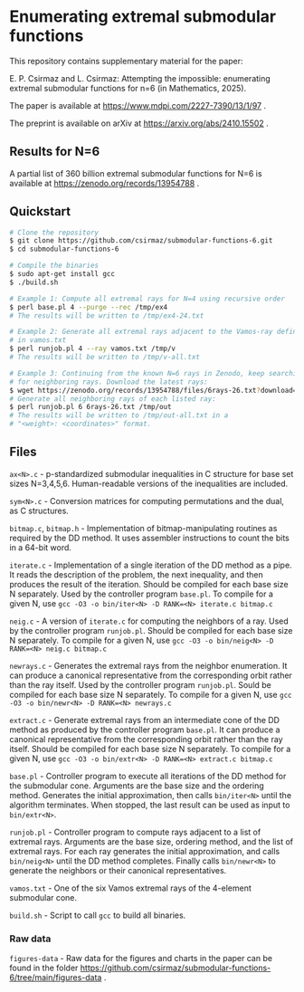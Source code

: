 
# Enumerating extremal submodular functions

This repository contains
supplementary material for the paper:

E. P. Csirmaz and L. Csirmaz:
Attempting the impossible: enumerating extremal submodular functions for n=6
(in Mathematics, 2025).

The paper is available at https://www.mdpi.com/2227-7390/13/1/97 .

The preprint is available on arXiv at https://arxiv.org/abs/2410.15502 .

## Results for N=6

A partial list of 360 billion extremal submodular functions for N=6 is available at
https://zenodo.org/records/13954788 .

## Quickstart

```bash
# Clone the repository
$ git clone https://github.com/csirmaz/submodular-functions-6.git
$ cd submodular-functions-6

# Compile the binaries
$ sudo apt-get install gcc
$ ./build.sh

# Example 1: Compute all extremal rays for N=4 using recursive order
$ perl base.pl 4 --purge --rec /tmp/ex4
# The results will be written to /tmp/ex4-24.txt

# Example 2: Generate all extremal rays adjacent to the Vamos-ray defined
# in vamos.txt
$ perl runjob.pl 4 --ray vamos.txt /tmp/v
# The results will be written to /tmp/v-all.txt

# Example 3: Continuing from the known N=6 rays in Zenodo, keep searching
# for neighboring rays. Download the latest rays:
$ wget https://zenodo.org/records/13954788/files/6rays-26.txt?download=1 -O 6rays-26.txt
# Generate all neighboring rays of each listed ray:
$ perl runjob.pl 6 6rays-26.txt /tmp/out
# The results will be written to /tmp/out-all.txt in a
# "<weight>: <coordinates>" format.
```

## Files

`ax<N>.c` -  p-standardized submodular inequalities in C structure for base set
sizes N=3,4,5,6. Human-readable versions of the inequalities are included.

`sym<N>.c` - Conversion matrices for computing permutations and the dual, as
C structures.

`bitmap.c`, `bitmap.h` - Implementation of bitmap-manipulating routines as required by
the DD method. It uses assembler instructions to count the bits in a 64-bit word.

`iterate.c` - Implementation of a single iteration of the DD method as a pipe.
It reads the description of the problem, the next inequality, and then
produces the result of the iteration. Should be compiled for each
base size N separately. Used by the controller program `base.pl`.
To compile for a given N, use
`gcc -O3 -o bin/iter<N> -D RANK=<N> iterate.c bitmap.c`

`neig.c` - A version of `iterate.c` for computing the neighbors of a ray. Used by
the controller program `runjob.pl`. Should be compiled for each base
size N separately. To compile for a given N, use
`gcc -O3 -o bin/neig<N> -D RANK=<N> neig.c bitmap.c`

`newrays.c` - Generates the extremal rays from the neighbor enumeration. It can
produce a canonical representative from the corresponding orbit
rather than the ray itself. Used by the controller program `runjob.pl`.
Sould be compiled for each base size N separately. To compile for a given N, use
`gcc -O3 -o bin/newr<N> -D RANK=<N> newrays.c`

`extract.c` - Generate extremal rays from an intermediate cone of the DD method
as produced by the controller program `base.pl`. It can produce a
canonical representative from the corresponding orbit rather than
the ray itself. Should be compiled for each base size N separately.
To compile for a given N, use
`gcc -O3 -o bin/extr<N> -D RANK=<N> extract.c bitmap.c`

`base.pl` - Controller program to execute all iterations of the DD method for
the submodular cone. Arguments are the base size and the ordering
method. Generates the initial approximation, then calls `bin/iter<N>`
until the algorithm terminates. When stopped, the last result can be
used as input to `bin/extr<N>`. 

`runjob.pl` - Controller program to compute rays adjacent to a list of extremal
rays. Arguments are the base size, ordering method, and the list of
extremal rays. For each ray generates the initial approximation,
and calls `bin/neig<N>` until the DD method completes. Finally calls
`bin/newr<N>` to generate the neighbors or their canonical representatives.

`vamos.txt` - One of the six Vamos extremal rays of the 4-element submodular
cone.

`build.sh` - Script to call `gcc` to build all binaries.

### Raw data

`figures-data` - Raw data for the figures and charts in the paper can be found
in the folder https://github.com/csirmaz/submodular-functions-6/tree/main/figures-data .
